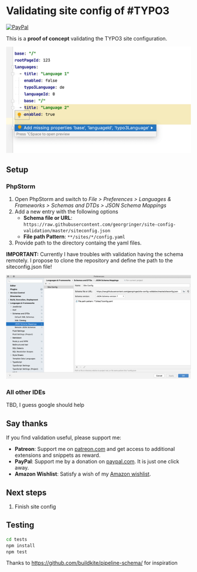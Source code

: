 # Validating site config of #TYPO3

[![PayPal](https://img.shields.io/badge/paypal-donate-yellow.svg)](https://paypal.me/georgringer/10)


This is a **proof of concept** validating the TYPO3 site configuration.

![Example](assets/example.png)


## Setup

### PhpStorm

1. Open PhpStorm and switch to *File > Preferences > Languages & Frameworks > Schemas and DTDs > JSON Schema Mappings*
2. Add a new entry with the following options
   - **Schema file or URL**: `https://raw.githubusercontent.com/georgringer/site-config-validation/master/siteconfig.json`
   - **File path Pattern**: `**/sites/*/config.yaml`
3. Provide path to the directory containg the yaml files.

**IMPORTANT:** Currently I have troubles with validation having the schema remotely. I propose to clone the repository and define the path to the siteconfig.json file!

![Setup PhpStorm](assets/setup-phpstorm.png)

### All other IDEs

TBD, I guess google should help

## Say thanks

If you find validation useful, please support me:

- **Patreon**: Support me on [patreon.com](https://www.patreon.com/georgringer) and get access to additional extensions and snippets as reward.
- **PayPal**: Support me by a donation on [paypal.com](https://www.paypal.me/GeorgRinger/10). It is just one click away.
- **Amazon Wishlist**: Satisfy a wish of my [Amazon wishlist](https://www.amazon.de/hz/wishlist/ls/8F573K08TSDG).


## Next steps

1. Finish site config

## Testing

```bash
cd tests
npm install
npm test
```
Thanks to https://github.com/buildkite/pipeline-schema/ for inspiration
